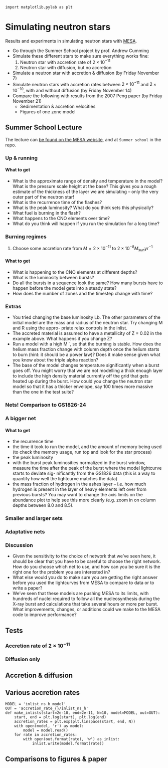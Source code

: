 

    import matplotlib.pylab as plt

# Simulating neutron stars

Results and experiments in simulating neutron stars with [MESA](http://mesa.sourceforge.net).

- Go through the Summer School project by prof. Andrew Cumming
- Simulate these different stars to make sure everything works fine:
    1. Neutron star with accretion rate of $2\times10^{-11}$
    2. Neutron star with diffusion, but no accretion
- Simulate a neutron star with accretion & diffusion (by Friday November 7)
- Simulate neutron stars with accretion rates between $2\times10^{-11}$ and $2\times10^{-10}$, with and without diffusion (by Friday November 14)
- Compare the following with results from the 2007 Peng paper (by Friday November 21)
    - Sedimentation & accretion velocities
    - Figures of one zone model

## Summer School Lecture

The lecture can [be found on the MESA website](http://mesastar.org/teaching-materials/2015-mesa-summer-school/cumming), and at `Summer school` in the repo.

### Up & running

#### What to get

- What is the approximate range of density and temperature in the model? What is the pressure scale height at the base? This gives you a rough estimate of the thickness of the layer we are simulating – only the very outer part of the neutron star!
- What is the recurrence time of the flashes?
- What is the peak luminosity? What do you think sets this physically?
- What fuel is burning in the flash?
- What happens to the CNO elements over time?
- What do you think will happen if you run the simulation for a long time?

### Burning regimes

1. Choose some accretion rate from $M=2\times10^{-11}$ to $2\times10^{-8}M_{sun}\mathrm{yr}^{-1}$

#### What to get

- What is happening to the CNO elements at different depths?
- What is the luminosity between bursts?
- Do all the bursts in a sequence look the same? How many bursts have to happen before the model gets into a steady state?
- How does the number of zones and the timestep change with time?

### Extras

- You tried changing the base luminosity Lb. The other parameters of the initial model are the mass and radius of the neutron star. Try changing M and R using the appro- priate relax controls in the inlist.
- The accreted material is assumed to have a metallicity of Z = 0.02 in the example above. What happens if you change Z?
- Run a model with a high M ̇ , so that the burning is stable. How does the helium mass fraction change with column depth once the helium starts to burn (hint: it should be a power law)? Does it make sense given what you know about the triple alpha reaction?
- The base of the model changes temperature significantly when a burst goes off. You might worry that we are not modelling a thick enough layer to include the high density material currently off the grid that gets heated up during the burst. How could you change the neutron star model so that it has a thicker envelope, say 100 times more massive than the one in the test suite?

### Nets! Comparison to GS1826-24

### A bigger net

#### What to get

- the recurrence time
- the time it took to run the model, and the amount of memory being used (to check the memory usage, run top and look for the star process)
- the peak luminosity
- with the burst peak luminosities normalized in the burst window, measure the time after the peak of the burst where the model lightcurve starts to deviate sig- nificantly from the GS1826 data (this is a way to quantify how well the lightcurve matches the data)
- the mass fraction of hydrogen in the ashes layer – i.e. how much hydrogen is present in the layer of heavy elements left over from previous bursts? You may want to change the axis limits on the abundance plot to help see this more clearly (e.g. zoom in on column depths between 8.0 and 8.5).

### Smaller and larger sets

### Adaptative nets

### Discussion

- Given the sensitivity to the choice of network that we’ve seen here, it should be clear that you have to be careful to choose the right network. How do you choose which net to use, and how can you be sure it is the right one for the problem you are interested in?
- What else would you do to make sure you are getting the right answer before you used the lightcurves from MESA to compare to data or to write a paper?
- We’ve seen that these models are pushing MESA to its limits, with hundreds of nuclei required to follow all the nucleosynthesis during the X-ray burst and calculations that take several hours or more per burst. What improvements, changes, or additions could we make to the MESA code to improve performance?

## Tests

### Accretion rate of $2\times10^{-11}$

### Diffusion only

## Accretion & diffusion

## Various accretion rates


    MODEL = 'inlist_ns_h_model'
    OUT = 'accretion_rate_{}/inlist_ns_h'
    def make_inlists(start=2e-10, end=2e-11, N=10, model=MODEL, out=OUT):
        start, end = plt.log(start), plt.log(end)
        accretion_rates = plt.exp(plt.linspace(start, end, N))
        with open(model, 'r') as model:
            model = model.read()
        for rate in accretion_rates:
            with open(out.format(rate), 'w') as inlist:
                inlist.write(model.format(rate))

## Comparisons to figures & paper


    
